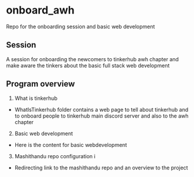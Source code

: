 # onboard_awh
Repo for the onboarding session and basic web development
## Session
A session for onboarding the newcomers to tinkerhub awh chapter and make aware the tinkers about
the basic full stack web development

## Program overview
1. What is tinkerhub 
* WhatIsTinkerhub folder contains a web page to tell about tinkerhub and to onboard people to tinkerhub main discord server and also to the awh chapter
2. Basic web development
* Here is the content for basic webdevelopment
3. Mashithandu repo configuration i
* Redirecting link to the mashithandu repo and an overview to the project
